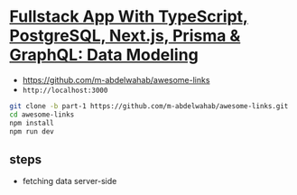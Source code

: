 # [Fullstack App With TypeScript, PostgreSQL, Next.js, Prisma & GraphQL: Data Modeling](https://prisma.io/blog/fullstack-nextjs-graphql-prisma-oklidw1rhw)

- <https://github.com/m-abdelwahab/awesome-links>
- `http://localhost:3000`

```sh
git clone -b part-1 https://github.com/m-abdelwahab/awesome-links.git
cd awesome-links
npm install
npm run dev
```

## steps

- fetching data server-side
